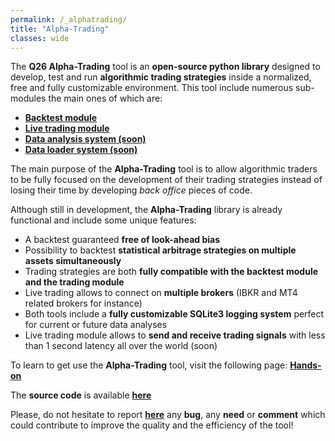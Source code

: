 ```yaml
---
permalink: /_alphatrading/
title: "Alpha-Trading"
classes: wide 
---
```


The **Q26 Alpha-Trading** tool is an **open-source python library** designed to develop, test and run **algorithmic trading strategies** 
inside a normalized, free and fully customizable environment.  This tool include numerous sub-modules the main ones of which 
are: 
- **[Backtest module]()**
- **[Live trading module]()** 
- **[Data analysis system (soon)]()** 
- **[Data loader system (soon)]()**
  
The main purpose of the **Alpha-Trading** tool is to allow algorithmic traders to be fully focused on the development of their 
trading strategies instead of losing their time by developing *back office* pieces of code. 

Although still in development, the **Alpha-Trading** library is already functional and include some unique features:

- A backtest guaranteed **free of look-ahead bias** 
- Possibility to backtest **statistical arbitrage strategies on multiple assets simultaneously** 
- Trading strategies are both **fully compatible with the backtest module and the trading module** 
- Live trading allows to connect on **multiple brokers** (IBKR and MT4 related brokers for instance) 
- Both tools include a **fully customizable SQLite3 logging system** perfect for current or future data analyses 
- Live trading module allows to **send and receive trading signals** with less than 1 second latency all over the world (soon)
  
To learn to get use the **Alpha-Trading** tool, visit the following page: **[Hands-on](https://github.com/LoannData/Q26_AlphaTrading/_alphatrading/handson)** 
  
The **source code** is available **[here](https://github.com/LoannData/Q26_AlphaTrading)**

Please, do not hesitate to report **[here](https://github.com/LoannData/Q26_AlphaTrading/issues)** any **bug**, any **need** or **comment** which could contribute to improve the quality and the efficiency of the tool! 





